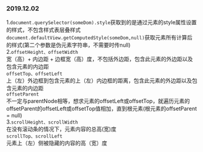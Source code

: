 ### 2019.12.02

1.`document.querySelector(someDom).style`获取到的是通过元素的style属性设置的样式，不包含样式表层叠样式<br/>
`document.defaultView.getComputedStyle(someDom,null)`获取元素所有计算后的样式(第二个参数是伪元素字符串，不需要时传null)<br/>
2.`offsetHeight、offsetWidth`<br/>
宽（高）+ 内边距 + 边框宽（高）度，不包括外边距，包含此元素的外边距以及包含元素的内边距<br/>
`offsetTop、offsetLeft`<br/>
上（左）外边框到包含元素的上（左）内边框的距离，包含此元素的外边距以及包含元素的内边距<br/>
`offsetParent`<br/>
不一定与parentNode相等，想求元素的offsetLeft或offsetTop，就遍历元素的offsetParent的offsetLeft或offsetTop值相加，直到根元素(根元素的offsetParent = null)<br/>
3.`scrollHeight、scrollWidth`<br/>
在没有滚动条的情况下，元素内容的总高(宽)度<br/>
`scrollTop、scrollLeft`<br/>
元素上（左）侧被隐藏的内容的高（宽）度<br/>